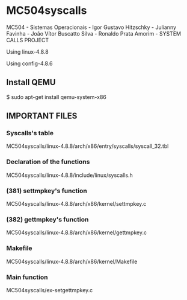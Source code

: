 # MC504syscalls
MC504 - Sistemas Operacionais - Igor Gustavo Hitzschky - Julianny Favinha - João Vítor Buscatto Silva - Ronaldo Prata Amorim - SYSTEM CALLS PROJECT

Using linux-4.8.8

Using config-4.8.6

## Install QEMU

$ sudo apt-get install qemu-system-x86


## IMPORTANT FILES

### Syscalls's table

MC504syscalls/linux-4.8.8/arch/x86/entry/syscalls/syscall_32.tbl

### Declaration of the functions

MC504syscalls/linux-4.8.8/include/linux/syscalls.h

### (381) settmpkey's function

MC504syscalls/linux-4.8.8/arch/x86/kernel/settmpkey.c

### (382) gettmpkey's function

MC504syscalls/linux-4.8.8/arch/x86/kernel/gettmpkey.c

### Makefile

MC504syscalls/linux-4.8.8/arch/x86/kernel/Makefile

### Main function

MC504syscalls/ex-setgettmpkey.c
